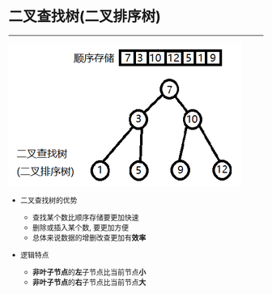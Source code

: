 # 二叉查找树(二叉排序树)

---

![二叉查找树](img/二叉查找树.png)

- 二叉查找树的优势
  - 查找某个数比顺序存储要更加快速
  - 删除或插入某个数, 要更加方便
  - 总体来说数据的增删改查更加有**效率**

- 逻辑特点
  - **非叶子节点**的**左**子节点比当前节点**小**
  - **非叶子节点**的**右**子节点比当前节点**大**
